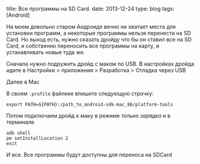 title: Все программы на SD Card.
date: 2013-12-24
type: blog
tags: [Android]

На моем довольно старом Андроиде вечно не хватает места для установки программ, а некоторые программы нельзя перенести на SD Card. Но выход есть, нужно сказать дройду что бы он ставил все на SD Card, и собственно переносить все программы на карту, и устанавливать новые туда же.

Сначала нужно подружить дройд с маком по USB. В настройках дройда идите в Настройки > приложения > Разработка > Отладка через USB

Далее в Mac

В своем `.profile` файлике впишите следующую строчку: 

	export PATH=${PATH}:/path_to_android-sdk-mac_86/platform-tools

Потом подключаем дройд к маку в режиме *только зарядка* и в терминале

	adb shell
	pm setInstallLocation 2
	exit

И все. Все программы будут доступны для переноса на SDCard